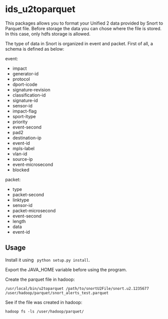 # ids_u2toparquet

This packages allows you to format your Unified 2 data provided by Snort to Parquet file. Before storage the data you can chose where the file is stored. In this case, only hdfs storage is allowed.

The type of data in Snort is organized in event and packet. First of all, a schema is defined as below:

event:
- impact
- generator-id
- protocol
- dport-icode
- signature-revision
- classification-id
- signature-id
- sensor-id
- impact-flag
- sport-itype
- priority
- event-second
- pad2
- destination-ip
- event-id
- mpls-label
- vlan-id
- source-ip
- event-microsecond
- blocked

packet:
- type
- packet-second
- linktype
- sensor-id
- packet-microsecond
- event-second
- length
- data
- event-id

## Usage
Install it using ` python setup.py install`.

Export the JAVA_HOME variable before using the program. 

Create the parquet file in hadoop:
```
/usr/local/bin/u2toparquet /path/to/snortU2File/snort.u2.1235677 /user/hadoop/parquet/snort_alerts_test.parquet
```

See if the file was created in hadoop:
```
hadoop fs -ls /user/hadoop/parquet/
```

